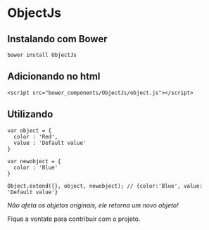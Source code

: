 ObjectJs
========

## Instalando com Bower

```
bower install ObjectJs
```
## Adicionando no html

```
<script src="bower_components/ObjectJs/object.js"></script>
```

## Utilizando

```
var object = {
  color : 'Red',
  value : 'Default value'
}

var newobject = {
  color : 'Blue'
}

Object.extend({}, object, newobject); // {color:'Blue', value: 'Default value'}
```

_Não afeta os objetos originais, ele retorna um novo objeto!_

Fique a vontate para contribuir com o projeto.
